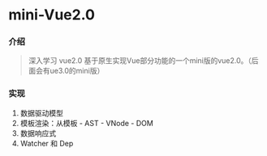 # mini-Vue2.0
### 介绍
> 深入学习 vue2.0 基于原生实现Vue部分功能的一个mini版的vue2.0。（后面会有ue3.0的mini版）


### 实现
1. 数据驱动模型
2. 模板渲染：从模板 - AST - VNode - DOM
3. 数据响应式
4. Watcher 和 Dep
